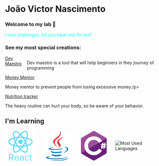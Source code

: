# João Victor Nascimento

### Welcome to my lab 🔬
<p style="color: cyan;">I love challenges. Do you have one for me?</p>

### See my most special creations:

<div display: flex; flex-direction: column;>
  
  <div style="display: flex;  flex-direction: row;">
  <a href="https://github.com/Vitor45QW/dev-maestro">Dev Maestro</a>
    <p>Dev maestro is a tool that will help beginners in they journey of programming</p>
  </div>
    
  <div>
  <a href="https://github.com/Vitor45QW/Money-Mentor">Money Mentor</a>
    <p>Money mentor to prevent people from losing excessive money./p>
  </div>
    
  <div>
  <a href="https://github.com/Vitor45QW/Nutrition-tracker">Nutrition tracker</a>
    <p>The heavy routine can hurt your body, so be aware of your behavior.</p>
  </div>
  
</div>





## I'm Learning

<div style="display: flex; justify-content: space-between; align-items: center; gap: 20px;">

  <img src="https://raw.githubusercontent.com/devicons/devicon/master/icons/react/react-original-wordmark.svg" style="width: 100px; height: 100px;" alt="React">
  
  <img src="https://raw.githubusercontent.com/devicons/devicon/master/icons/java/java-original.svg" style="width: 100px; height: 100px;" alt="Java">

  <img src="https://raw.githubusercontent.com/devicons/devicon/master/icons/csharp/csharp-original.svg" style="width: 100px; height: 100px;" alt="C#">

  <img src="https://github-readme-stats.vercel.app/api/top-langs/?username=Vitor45QW&layout=compact&theme=radical" alt="Most Used Languages">


  
</div>
